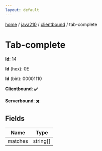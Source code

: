 ```yaml
---
layout: default
---
```


[home](/)  /  [java210](/protocol/java210)  /  [clientbound](/protocol/java210/clientbound)  /  tab-complete

# Tab-complete

**Id**: 14

**Id** (hex): 0E

**Id** (bin): 00001110

**Clientbound**: ✔️

**Serverbound**: ✖️

## Fields

Name | Type
---|---
matches | string[]

